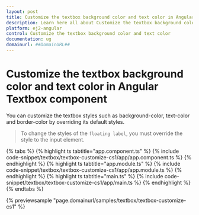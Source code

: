 ```yaml
---
layout: post
title: Customize the textbox background color and text color in Angular Textbox component | Syncfusion
description: Learn here all about Customize the textbox background color and text color in Syncfusion Angular Textbox component of Syncfusion Essential JS 2 and more.
platform: ej2-angular
control: Customize the textbox background color and text color 
documentation: ug
domainurl: ##DomainURL##
---
```


# Customize the textbox background color and text color in Angular Textbox component

You can customize the textbox styles such as background-color, text-color and border-color by overriding its default styles.

> To change the styles of the `floating label`, you must override the style to the input element.

{% tabs %}
{% highlight ts tabtitle="app.component.ts" %}
{% include code-snippet/textbox/textbox-customize-cs1/app/app.component.ts %}
{% endhighlight %}
{% highlight ts tabtitle="app.module.ts" %}
{% include code-snippet/textbox/textbox-customize-cs1/app/app.module.ts %}
{% endhighlight %}
{% highlight ts tabtitle="main.ts" %}
{% include code-snippet/textbox/textbox-customize-cs1/app/main.ts %}
{% endhighlight %}
{% endtabs %}
  
{% previewsample "page.domainurl/samples/textbox/textbox-customize-cs1" %}

